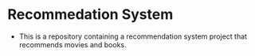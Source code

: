 # Recommedation System

* This is a repository containing a recommendation system project that recommends movies and books.


